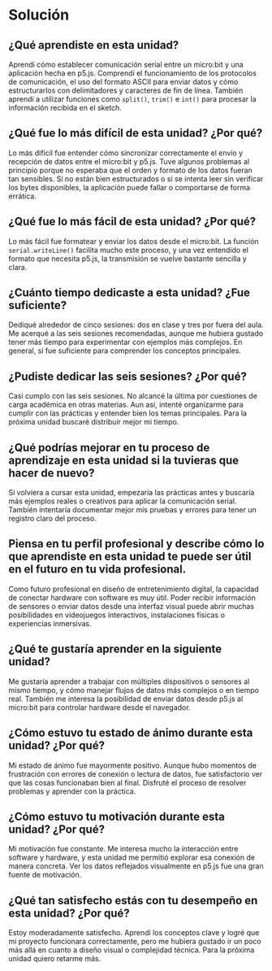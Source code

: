 # Solución

## ¿Qué aprendiste en esta unidad?

Aprendí cómo establecer comunicación serial entre un micro:bit y una aplicación hecha en p5.js. Comprendí el funcionamiento de los protocolos de comunicación, el uso del formato ASCII para enviar datos y cómo estructurarlos con delimitadores y caracteres de fin de línea. También aprendí a utilizar funciones como `split()`, `trim()` e `int()` para procesar la información recibida en el sketch.


## ¿Qué fue lo más difícil de esta unidad? ¿Por qué?

Lo más difícil fue entender cómo sincronizar correctamente el envío y recepción de datos entre el micro:bit y p5.js. Tuve algunos problemas al principio porque no esperaba que el orden y formato de los datos fueran tan sensibles. Si no están bien estructurados o si se intenta leer sin verificar los bytes disponibles, la aplicación puede fallar o comportarse de forma errática.


## ¿Qué fue lo más fácil de esta unidad? ¿Por qué?

Lo más fácil fue formatear y enviar los datos desde el micro:bit. La función `serial.writeLine()` facilita mucho este proceso, y una vez entendido el formato que necesita p5.js, la transmisión se vuelve bastante sencilla y clara.


## ¿Cuánto tiempo dedicaste a esta unidad? ¿Fue suficiente?

Dediqué alrededor de cinco sesiones: dos en clase y tres por fuera del aula. Me acerqué a las seis sesiones recomendadas, aunque me hubiera gustado tener más tiempo para experimentar con ejemplos más complejos. En general, sí fue suficiente para comprender los conceptos principales.


## ¿Pudiste dedicar las seis sesiones? ¿Por qué?

Casi cumplo con las seis sesiones. No alcancé la última por cuestiones de carga académica en otras materias. Aun así, intenté organizarme para cumplir con las prácticas y entender bien los temas principales. Para la próxima unidad buscaré distribuir mejor mi tiempo.


## ¿Qué podrías mejorar en tu proceso de aprendizaje en esta unidad si la tuvieras que hacer de nuevo?

Si volviera a cursar esta unidad, empezaría las prácticas antes y buscaría más ejemplos reales o creativos para aplicar la comunicación serial. También intentaría documentar mejor mis pruebas y errores para tener un registro claro del proceso.


## Piensa en tu perfil profesional y describe cómo lo que aprendiste en esta unidad te puede ser útil en el futuro en tu vida profesional.

Como futuro profesional en diseño de entretenimiento digital, la capacidad de conectar hardware con software es muy útil. Poder recibir información de sensores o enviar datos desde una interfaz visual puede abrir muchas posibilidades en videojuegos interactivos, instalaciones físicas o experiencias inmersivas.


## ¿Qué te gustaría aprender en la siguiente unidad?

Me gustaría aprender a trabajar con múltiples dispositivos o sensores al mismo tiempo, y cómo manejar flujos de datos más complejos o en tiempo real. También me interesa la posibilidad de enviar datos desde p5.js al micro:bit para controlar hardware desde el navegador.


## ¿Cómo estuvo tu estado de ánimo durante esta unidad? ¿Por qué?

Mi estado de ánimo fue mayormente positivo. Aunque hubo momentos de frustración con errores de conexión o lectura de datos, fue satisfactorio ver que las cosas funcionaban bien al final. Disfruté el proceso de resolver problemas y aprender con la práctica.


## ¿Cómo estuvo tu motivación durante esta unidad? ¿Por qué?

Mi motivación fue constante. Me interesa mucho la interacción entre software y hardware, y esta unidad me permitió explorar esa conexión de manera concreta. Ver los datos reflejados visualmente en p5.js fue una gran fuente de motivación.


## ¿Qué tan satisfecho estás con tu desempeño en esta unidad? ¿Por qué?

Estoy moderadamente satisfecho. Aprendí los conceptos clave y logré que mi proyecto funcionara correctamente, pero me hubiera gustado ir un poco más allá en cuanto a diseño visual o complejidad técnica. Para la próxima unidad quiero retarme más.
